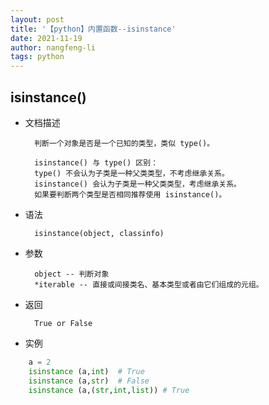 ```yaml
---
layout: post 
title: '【python】内置函数--isinstance' 
date: 2021-11-19 
author: nangfeng-li 
tags: python
---
```


## isinstance()

- 文档描述

        判断一个对象是否是一个已知的类型，类似 type()。
  
        isinstance() 与 type() 区别：
        type() 不会认为子类是一种父类类型，不考虑继承关系。
        isinstance() 会认为子类是一种父类类型，考虑继承关系。
        如果要判断两个类型是否相同推荐使用 isinstance()。

- 语法

        isinstance(object, classinfo)

- 参数

        object -- 判断对象
        *iterable -- 直接或间接类名、基本类型或者由它们组成的元组。

- 返回

        True or False

- 实例

```python
    a = 2
    isinstance (a,int)  # True
    isinstance (a,str)  # False
    isinstance (a,(str,int,list)) # True
```

